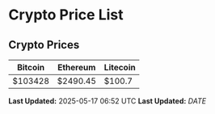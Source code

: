 # Crypto Price List

## Crypto Prices
| Bitcoin | Ethereum | Litecoin |
| ------- | -------- | -------- |
| $103428 | $2490.45 | $100.7 |
**Last Updated:** 2025-05-17 06:52 UTC
**Last Updated:** $DATE$

